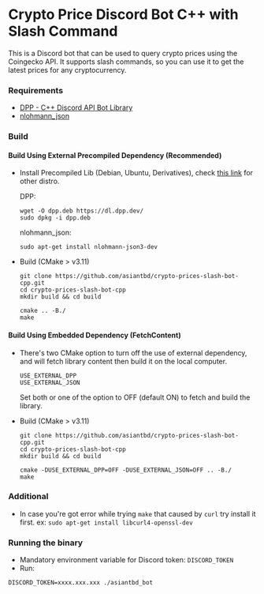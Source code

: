# Crypto Price Discord Bot C++ with Slash Command

This is a Discord bot that can be used to query crypto prices using the Coingecko API. It supports slash commands, so you can use it to get the latest prices for any cryptocurrency.

### Requirements
- [DPP - C++ Discord API Bot Library](https://github.com/brainboxdotcc/DPP/)
- [nlohmann_json](https://github.com/nlohmann/json)

### Build

#### Build Using External Precompiled Dependency (Recommended)
- Install Precompiled Lib (Debian, Ubuntu, Derivatives), check [this link](https://dpp.dev/10.0.23/md_docpages_01_installing.html) for other distro.

  DPP:
  ```
  wget -O dpp.deb https://dl.dpp.dev/
  sudo dpkg -i dpp.deb

  ```
  nlohmann_json:
  ```
  sudo apt-get install nlohmann-json3-dev
  ```

- Build (CMake > v3.11)
  ```
  git clone https://github.com/asiantbd/crypto-prices-slash-bot-cpp.git
  cd crypto-prices-slash-bot-cpp
  mkdir build && cd build

  cmake .. -B./
  make
  ```

#### Build Using Embedded Dependency (FetchContent)
- There's two CMake option to turn off the use of external dependency, and will fetch library content then build it on the local computer.
  ```
  USE_EXTERNAL_DPP
  USE_EXTERNAL_JSON
  ```
  Set both or one of the option to OFF (default ON) to fetch and build the library.

- Build (CMake > v3.11)
  ```
  git clone https://github.com/asiantbd/crypto-prices-slash-bot-cpp.git
  cd crypto-prices-slash-bot-cpp
  mkdir build && cd build

  cmake -DUSE_EXTERNAL_DPP=OFF -DUSE_EXTERNAL_JSON=OFF .. -B./
  make
  ```

### Additional
- In case you're got error while trying `make` that caused by `curl` try install it first. ex: `sudo apt-get install libcurl4-openssl-dev`

### Running the binary
- Mandatory environment variable for Discord token: `DISCORD_TOKEN`
- Run:
```
DISCORD_TOKEN=xxxx.xxx.xxx ./asiantbd_bot
```
